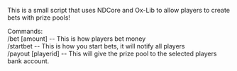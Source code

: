 This is a small script that uses NDCore and Ox-Lib to allow players to create bets with prize pools!

Commands: <br>
/bet [amount] -- This is how players bet money <br>
/startbet -- This is how you start bets, it will notify all players <br>
/payout [playerid] -- This will give the prize pool to the selected players bank account. <br>
